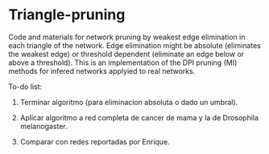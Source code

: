Triangle-pruning
================

Code and materials for network pruning by weakest edge elimination in each triangle of the network. Edge elimination might be absolute (eliminates the weakest edge) or threshold dependent (eliminate an edge below or above a threshold). This is an implementation of the DPI pruning (MI) methods for infered networks applyied to real networks.


To-do list:

1) Terminar algoritmo (para eliminacion absoluta o dado un umbral).

2) Aplicar algoritmo a red completa de cancer de mama y la de Drosophila melanogaster.

3) Comparar con redes reportadas por Enrique.
